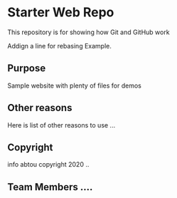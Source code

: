 # Starter Web Repo

This repository is for showing how Git and GitHub work

Addign a line for rebasing Example.
## Purpose

Sample website with plenty of files for demos

## Other reasons

Here is list of other reasons to use ...

## Copyright	
info abtou copyright 2020 ..

## Team Members ....